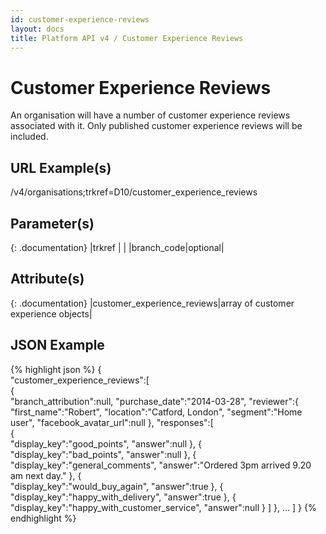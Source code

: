 ```yaml
---
id: customer-experience-reviews
layout: docs
title: Platform API v4 / Customer Experience Reviews
---
```


# Customer Experience Reviews
An organisation will have a number of customer experience reviews associated with it.
Only published customer experience reviews will be included.



## URL Example(s)
/v4/organisations;trkref=D10/customer_experience_reviews

## Parameter(s)

{: .documentation}
|trkref     |        |
|branch_code|optional|

## Attribute(s)

{: .documentation}
|customer_experience_reviews|array of customer experience objects|

## JSON Example
{% highlight json %}
{  
   "customer_experience_reviews":[  
      {  
         "branch_attribution":null,
         "purchase_date":"2014-03-28",
         "reviewer":{  
            "first_name":"Robert",
            "location":"Catford, London",
            "segment":"Home user",
            "facebook_avatar_url":null
         },
         "responses":[  
            {  
               "display_key":"good_points",
               "answer":null
            },
            {  
               "display_key":"bad_points",
               "answer":null
            },
            {  
               "display_key":"general_comments",
               "answer":"Ordered 3pm arrived 9.20 am next day."
            },
            {  
               "display_key":"would_buy_again",
               "answer":true
            },
            {  
               "display_key":"happy_with_delivery",
               "answer":true
            },
            {  
               "display_key":"happy_with_customer_service",
               "answer":null
            }
         ]
      },
      ...
   ]
}
{% endhighlight %}
